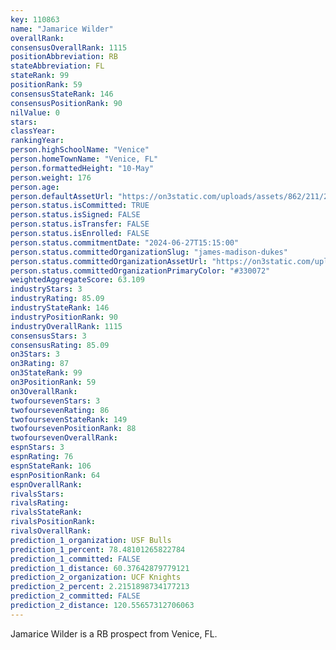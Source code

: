 ```yaml
---
key: 110863
name: "Jamarice Wilder"
overallRank: 
consensusOverallRank: 1115
positionAbbreviation: RB
stateAbbreviation: FL
stateRank: 99
positionRank: 59
consensusStateRank: 146
consensusPositionRank: 90
nilValue: 0
stars: 
classYear: 
rankingYear: 
person.highSchoolName: "Venice"
person.homeTownName: "Venice, FL"
person.formattedHeight: "10-May"
person.weight: 176
person.age: 
person.defaultAssetUrl: "https://on3static.com/uploads/assets/862/211/211862.jpg"
person.status.isCommitted: TRUE
person.status.isSigned: FALSE
person.status.isTransfer: FALSE
person.status.isEnrolled: FALSE
person.status.commitmentDate: "2024-06-27T15:15:00"
person.status.committedOrganizationSlug: "james-madison-dukes"
person.status.committedOrganizationAssetUrl: "https://on3static.com/uploads/assets/822/149/149822.svg"
person.status.committedOrganizationPrimaryColor: "#330072"
weightedAggregateScore: 63.109
industryStars: 3
industryRating: 85.09
industryStateRank: 146
industryPositionRank: 90
industryOverallRank: 1115
consensusStars: 3
consensusRating: 85.09
on3Stars: 3
on3Rating: 87
on3StateRank: 99
on3PositionRank: 59
on3OverallRank: 
twofoursevenStars: 3
twofoursevenRating: 86
twofoursevenStateRank: 149
twofoursevenPositionRank: 88
twofoursevenOverallRank: 
espnStars: 3
espnRating: 76
espnStateRank: 106
espnPositionRank: 64
espnOverallRank: 
rivalsStars: 
rivalsRating: 
rivalsStateRank: 
rivalsPositionRank: 
rivalsOverallRank: 
prediction_1_organization: USF Bulls
prediction_1_percent: 78.48101265822784
prediction_1_committed: FALSE
prediction_1_distance: 60.37642879779121
prediction_2_organization: UCF Knights
prediction_2_percent: 2.2151898734177213
prediction_2_committed: FALSE
prediction_2_distance: 120.55657312706063
---
```

Jamarice Wilder is a RB prospect from Venice, FL.